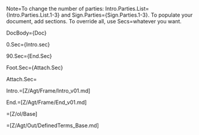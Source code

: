 Note=To change the number of parties: Intro.Parties.List={Intro.Parties.List.1-3} and Sign.Parties={Sign.Parties.1-3}.  To populate your document, add sections.  To override all, use Secs=whatever you want.

DocBody={Doc}

0.Sec={Intro.sec}<br>

90.Sec={End.Sec}

Foot.Sec={Attach.Sec}

Attach.Sec=</i>

Intro.=[Z/Agt/Frame/Intro_v01.md]

End.=[Z/Agt/Frame/End_v01.md]

=[Z/ol/Base]

=[Z/Agt/Out/DefinedTerms_Base.md]